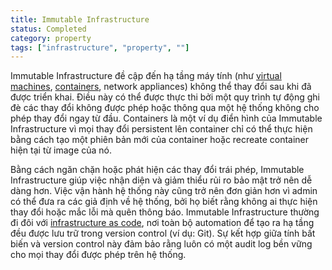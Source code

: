 ```yaml
---
title: Immutable Infrastructure
status: Completed
category: property
tags: ["infrastructure", "property", ""]
---
```


Immutable Infrastructure đề cập đến hạ tầng máy tính (như [virtual machines](/virtual-machine/), [containers](/container/), network appliances) không thể thay đổi sau khi đã được triển khai. Điều này có thể được thực thi bởi một quy trình tự động ghi đè các thay đổi không được phép hoặc thông qua một hệ thống không cho phép thay đổi ngay từ đầu. Containers là một ví dụ điển hình của Immutable Infrastructure vì mọi thay đổi persistent lên container chỉ có thể thực hiện bằng cách tạo một phiên bản mới của container hoặc recreate container hiện tại từ image của nó.

Bằng cách ngăn chặn hoặc phát hiện các thay đổi trái phép, Immutable Infrastructure giúp việc nhận diện và giảm thiểu rủi ro bảo mật trở nên dễ dàng hơn. Việc vận hành hệ thống này cũng trở nên đơn giản hơn vì admin có thể đưa ra các giả định về hệ thống, bởi họ biết rằng không ai thực hiện thay đổi hoặc mắc lỗi mà quên thông báo. Immutable Infrastructure thường đi đôi với [infrastructure as code](/infrastructure-as-code/), nơi toàn bộ automation để tạo ra hạ tầng đều được lưu trữ trong version control (ví dụ: Git). Sự kết hợp giữa tính bất biến và version control này đảm bảo rằng luôn có một audit log bền vững cho mọi thay đổi được phép trên hệ thống.
